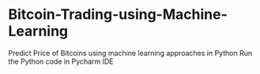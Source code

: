# Bitcoin-Trading-using-Machine-Learning
Predict Price of Bitcoins using machine learning approaches in Python
Run the Python code in Pycharm IDE
